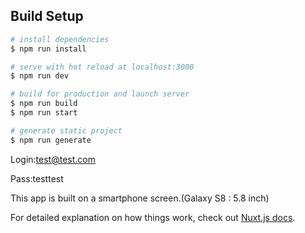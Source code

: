 ## Build Setup

``` bash
# install dependencies
$ npm run install

# serve with hot reload at localhost:3000
$ npm run dev

# build for production and launch server
$ npm run build
$ npm run start

# generate static project
$ npm run generate
```

Login:test@test.com

Pass:testtest

This app is built on a smartphone screen.(Galaxy S8 : 5.8 inch)

For detailed explanation on how things work, check out [Nuxt.js docs](https://nuxtjs.org).

